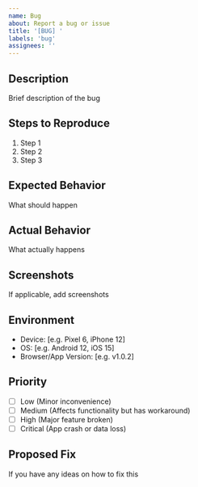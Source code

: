 ```yaml
---
name: Bug
about: Report a bug or issue
title: '[BUG] '
labels: 'bug'
assignees: ''
---
```


## Description
Brief description of the bug

## Steps to Reproduce
1. Step 1
2. Step 2
3. Step 3

## Expected Behavior
What should happen

## Actual Behavior
What actually happens

## Screenshots
If applicable, add screenshots

## Environment
- Device: [e.g. Pixel 6, iPhone 12]
- OS: [e.g. Android 12, iOS 15]
- Browser/App Version: [e.g. v1.0.2]

## Priority
- [ ] Low (Minor inconvenience)
- [ ] Medium (Affects functionality but has workaround)
- [ ] High (Major feature broken)
- [ ] Critical (App crash or data loss)

## Proposed Fix
If you have any ideas on how to fix this 